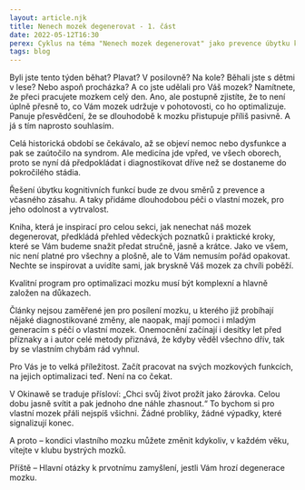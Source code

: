 ```yaml
---
layout: article.njk
title: Nenech mozek degenerovat - 1. část
date: 2022-05-12T16:30
perex: Cyklus na téma "Nenech mozek degenerovat" jako prevence úbytku kognitivních funkcí mozku
tags: blog
---
```

Byli jste tento týden běhat? Plavat? V posilovně? Na kole? Běhali jste s dětmi v lese? Nebo aspoň procházka? A co jste udělali pro Váš mozek? Namítnete, že přeci pracujete mozkem celý den. Ano, ale postupně zjistíte, že to není úplně přesně to, co Vám mozek udržuje v pohotovosti, co ho optimalizuje. Panuje přesvědčení, že se dlouhodobě k mozku přistupuje příliš pasivně. A já s tím naprosto souhlasím.

Celá historická období se čekávalo, až se objeví nemoc nebo dysfunkce a pak se zaútočilo na syndrom. Ale medicína jde vpřed, ve všech oborech, proto se nyní dá předpokládat i diagnostikovat dříve než se dostaneme do pokročilého stádia.

Řešení úbytku kognitivních funkcí bude ze dvou směrů z prevence a včasného zásahu.  A taky přidáme dlouhodobou péči o vlastní mozek, pro jeho odolnost a vytrvalost.

Kniha, která je inspirací pro celou sekci, jak nenechat náš mozek degenerovat, předkládá přehled vědeckých poznatků i praktické kroky, které se Vám budeme snažit předat stručně, jasně a krátce. Jako ve všem, nic není platné pro všechny a plošně, ale to Vám nemusím pořád opakovat. Nechte se inspirovat a uvidíte sami, jak bryskně Váš mozek za chvíli poběží.

Kvalitní program pro optimalizaci mozku musí být komplexní a hlavně založen na důkazech.

Články nejsou zaměřené jen pro posílení mozku, u kterého již probíhají nějaké diagnostikované změny, ale naopak, mají pomoci i mladým generacím s péčí o vlastní mozek. Onemocnění začínají i desítky let před příznaky a i autor celé metody přiznává, že kdyby věděl všechno dřív, tak by se vlastním chybám rád vyhnul.

Pro Vás je to velká příležitost. Začít pracovat na svých mozkových funkcích, na jejich optimalizaci teď. Není na co čekat.

V Okinawě se traduje přísloví: „Chci svůj život prožít jako žárovka. Celou dobu jasně svítit a pak jednoho dne náhle zhasnout.“ To bychom si pro vlastní mozek přáli nejspíš všichni. Žádné probliky, žádné výpadky, které signalizují konec.

A proto – kondici vlastního mozku můžete změnit kdykoliv, v každém věku, vítejte v klubu bystrých mozků.

 Příště – Hlavní otázky k prvotnímu zamyšlení, jestli Vám hrozí degenerace mozku.